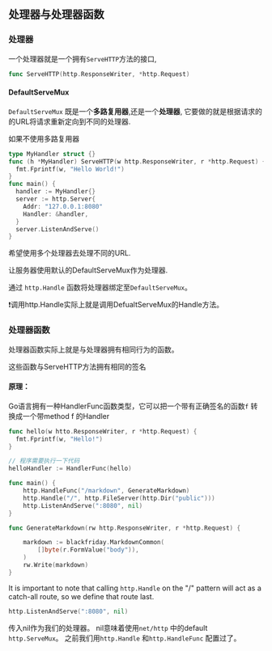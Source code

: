 ## 处理器与处理器函数



### 处理器

一个处理器就是一个拥有`ServeHTTP`方法的接口, 

```go
func ServeHTTP(http.ResponseWriter, *http.Request)
```

#### DefaultServeMux

`DefaultServeMux` 既是一个**多路复用器**,还是一个**处理器**, 它要做的就是根据请求的的URL将请求重新定向到不同的处理器. 



如果不使用多路复用器

```go
type MyHandler struct {}
func (h *MyHandler) ServeHTTP(w http.ResponseWriter, r *http.Request) {
  fmt.Fprintf(w, "Hello World!")
}
func main() {
  handler := MyHandler{}
  server := http.Server{
    Addr: "127.0.0.1:8080"
    Handler: &handler,
  }
  server.ListenAndServe()
}
```



希望使用多个处理器去处理不同的URL.

让服务器使用默认的DefaultServeMux作为处理器.

通过 `http.Handle` 函数将处理器绑定至`DefaultServeMux`。 

:exclamation:调用http.Handle实际上就是调用DefualtServeMux的Handle方法。



### 处理器函数

处理器函数实际上就是与处理器拥有相同行为的函数。

这些函数与ServeHTTP方法拥有相同的签名

#### 原理：

Go语言拥有一种HandlerFunc函数类型，它可以把一个带有正确签名的函数`f` 转换成一个带method f 的Handler

```go
func hello(w htto.ResponseWriter, r *http.Request) {
  fmt.Fprintf(w, "Hello!")
}

// 程序需要执行一下代码
helloHandler := HandlerFunc(hello)
```





```go
func main() {
	http.HandleFunc("/markdown", GenerateMarkdown)
	http.Handle("/", http.FileServer(http.Dir("public")))
	http.ListenAndServe(":8080", nil)
}

func GenerateMarkdown(rw http.ResponseWriter, r *http.Request) {

	markdown := blackfriday.MarkdownCommon(
		[]byte(r.FormValue("body")),
	)
	rw.Write(markdown)
}
```

 It is important to note that calling `http.Handle` on the "/" pattern will act as a catch-all route, so we define that route last. 

```go
http.ListenAndServe(":8080", nil)
```

传入nil作为我们的处理器。 nil意味着使用`net/http` 中的default `http.ServeMux`。 之前我们用`http.Handle` 和`http.HandleFunc` 配置过了。



```go

```



```go

```





```go

```



```go

```





```go

```



```go

```





```go

```



```go

```





```go

```



```go

```





```go

```



```go

```



